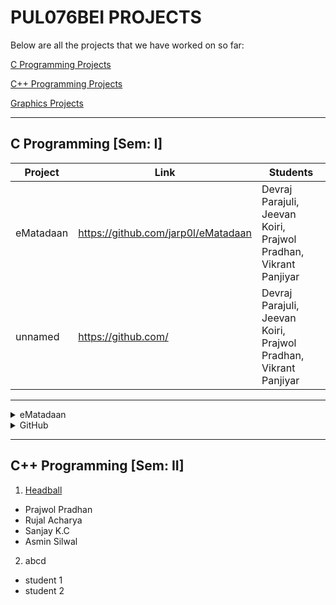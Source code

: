 # PUL076BEI PROJECTS

Below are all the projects that we have worked on so far:



[C Programming Projects](./projects/c-programming-projects.md)

[C++ Programming Projects](./projects/cpp-programming-projects.md)

[Graphics Projects](./projects/graphics-projects.md)







<hr>

<h2>C Programming [Sem: I]</h2>


| Project | Link | Students |
|---------|------|----------|
|eMatadaan|https://github.com/jarp0l/eMatadaan| Devraj Parajuli, Jeevan Koiri, Prajwol Pradhan, Vikrant Panjiyar |
|unnamed|https://github.com/| Devraj Parajuli, Jeevan Koiri, Prajwol Pradhan, Vikrant Panjiyar |



<hr>

<details>
 <summary>eMatadaan</summary>
 Project link: <a href="https://github.com/jarp0l/eMatadaan">eMatadaan</a>
 <ul> 
  <li>Devraj Parajuli</li>
  <li>Jeevan Koiri</li>
  <li>Prajwol Pradhan</li>
  <li>Vikrant Panjiyar</li>
 </ul>
</details>
 
<details>
 <summary>GitHub</summary>
 Project link: <a href="https://github.com/">eMatadaan</a>
 <ul> 
  <li>Devraj Parajuli</li>
  <li>Jeevan Koiri</li>
  <li>Prajwol Pradhan</li>
  <li>Vikrant Panjiyar</li>
 </ul>
</details>

<hr>

## C++ Programming [Sem: II]

1. [Headball](https://github.com/RujalAcharya/Headball)
  * Prajwol Pradhan
  * Rujal Acharya
  * Sanjay K.C
  * Asmin Silwal
 
2. abcd
  * student 1
  * student 2
